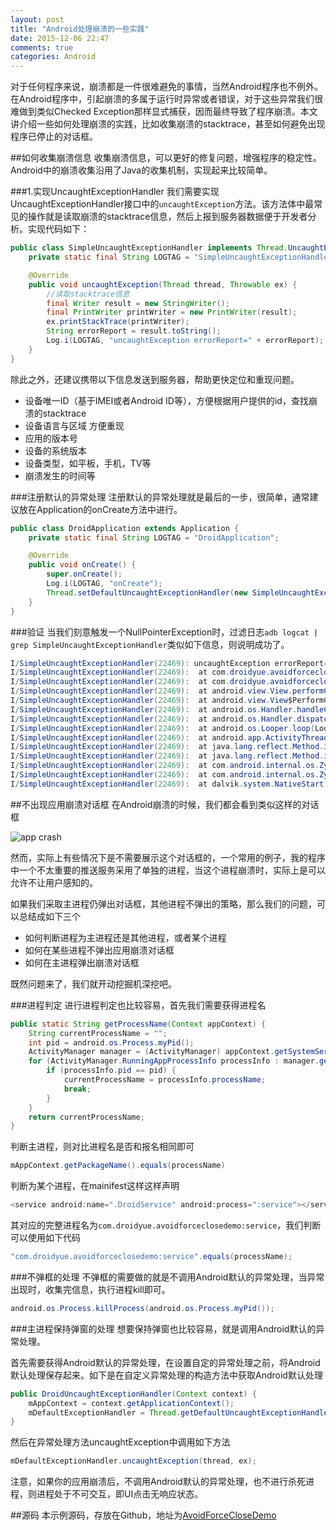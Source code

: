 ```yaml
---
layout: post
title: "Android处理崩溃的一些实践"
date: 2015-12-06 22:47
comments: true
categories: Android  
---
```


对于任何程序来说，崩溃都是一件很难避免的事情，当然Android程序也不例外。在Android程序中，引起崩溃的多属于运行时异常或者错误，对于这些异常我们很难做到类似Checked Exception那样显式捕获，因而最终导致了程序崩溃。本文讲介绍一些如何处理崩溃的实践，比如收集崩溃的stacktrace，甚至如何避免出现程序已停止的对话框。
<!--more-->

##如何收集崩溃信息
收集崩溃信息，可以更好的修复问题，增强程序的稳定性。Android中的崩溃收集沿用了Java的收集机制，实现起来比较简单。

###1.实现UncaughtExceptionHandler
我们需要实现UncaughtExceptionHandler接口中的`uncaughtException`方法。该方法体中最常见的操作就是读取崩溃的stacktrace信息，然后上报到服务器数据便于开发者分析。实现代码如下：
```java
public class SimpleUncaughtExceptionHandler implements Thread.UncaughtExceptionHandler {
    private static final String LOGTAG = "SimpleUncaughtExceptionHandler";

    @Override
    public void uncaughtException(Thread thread, Throwable ex) {
    	//读取stacktrace信息
        final Writer result = new StringWriter();
        final PrintWriter printWriter = new PrintWriter(result);
        ex.printStackTrace(printWriter);
        String errorReport = result.toString();
        Log.i(LOGTAG, "uncaughtException errorReport=" + errorReport);
    }
}
```
除此之外，还建议携带以下信息发送到服务器，帮助更快定位和重现问题。

  * 设备唯一ID（基于IMEI或者Android ID等），方便根据用户提供的id，查找崩溃的stacktrace
  * 设备语言与区域 方便重现
  * 应用的版本号 
  * 设备的系统版本
  * 设备类型，如平板，手机，TV等
  * 崩溃发生的时间等

###注册默认的异常处理
注册默认的异常处理就是最后的一步，很简单，通常建议放在Application的onCreate方法中进行。
```java
public class DroidApplication extends Application {
    private static final String LOGTAG = "DroidApplication";

    @Override
    public void onCreate() {
        super.onCreate();
        Log.i(LOGTAG, "onCreate");
        Thread.setDefaultUncaughtExceptionHandler(new SimpleUncaughtExceptionHandler());
    }
}
```

###验证
当我们刻意触发一个NullPointerException时，过滤日志`adb logcat | grep SimpleUncaughtExceptionHandler`类似如下信息，则说明成功了。
```java
I/SimpleUncaughtExceptionHandler(22469): uncaughtException errorReport=java.lang.NullPointerException
I/SimpleUncaughtExceptionHandler(22469):  at com.droidyue.avoidforceclosedemo.MainActivity.causeNPE(MainActivity.java:22)
I/SimpleUncaughtExceptionHandler(22469):  at com.droidyue.avoidforceclosedemo.MainActivity.onClick(MainActivity.java:29)
I/SimpleUncaughtExceptionHandler(22469):  at android.view.View.performClick(View.java:4470)
I/SimpleUncaughtExceptionHandler(22469):  at android.view.View$PerformClick.run(View.java:18593)
I/SimpleUncaughtExceptionHandler(22469):  at android.os.Handler.handleCallback(Handler.java:733)
I/SimpleUncaughtExceptionHandler(22469):  at android.os.Handler.dispatchMessage(Handler.java:95)
I/SimpleUncaughtExceptionHandler(22469):  at android.os.Looper.loop(Looper.java:157)
I/SimpleUncaughtExceptionHandler(22469):  at android.app.ActivityThread.main(ActivityThread.java:5867)
I/SimpleUncaughtExceptionHandler(22469):  at java.lang.reflect.Method.invokeNative(Native Method)
I/SimpleUncaughtExceptionHandler(22469):  at java.lang.reflect.Method.invoke(Method.java:515)
I/SimpleUncaughtExceptionHandler(22469):  at com.android.internal.os.ZygoteInit$MethodAndArgsCaller.run(ZygoteInit.java:858)
I/SimpleUncaughtExceptionHandler(22469):  at com.android.internal.os.ZygoteInit.main(ZygoteInit.java:674)
I/SimpleUncaughtExceptionHandler(22469):  at dalvik.system.NativeStart.main(Native Method)
```

##不出现应用崩溃对话框
在Android崩溃的时候，我们都会看到类似这样的对话框

![app crash](http://7jpolu.com1.z0.glb.clouddn.com/app_crash.png)

然而，实际上有些情况下是不需要展示这个对话框的，一个常用的例子，我的程序中一个不太重要的推送服务采用了单独的进程，当这个进程崩溃时，实际上是可以允许不让用户感知的。

如果我们采取主进程仍弹出对话框，其他进程不弹出的策略，那么我们的问题，可以总结成如下三个
  
  * 如何判断进程为主进程还是其他进程，或者某个进程
  * 如何在某些进程不弹出应用崩溃对话框
  * 如何在主进程弹出崩溃对话框

既然问题来了，我们就开动挖掘机深挖吧。

###进程判定
进行进程判定也比较容易，首先我们需要获得进程名
```java
public static String getProcessName(Context appContext) {
    String currentProcessName = "";
    int pid = android.os.Process.myPid();
    ActivityManager manager = (ActivityManager) appContext.getSystemService(Context.ACTIVITY_SERVICE);
    for (ActivityManager.RunningAppProcessInfo processInfo : manager.getRunningAppProcesses()) {
        if (processInfo.pid == pid) {
            currentProcessName = processInfo.processName;
            break;
        }
    }
    return currentProcessName;
}
```
判断主进程，则对比进程名是否和报名相同即可
```java
mAppContext.getPackageName().equals(processName)
```
判断为某个进程，在mainifest这样这样声明
```java
<service android:name=".DroidService" android:process=":service"></service>
```
其对应的完整进程名为`com.droidyue.avoidforceclosedemo:service`，我们判断可以使用如下代码
```java
"com.droidyue.avoidforceclosedemo:service".equals(processName);
```

###不弹框的处理
不弹框的需要做的就是不调用Android默认的异常处理，当异常出现时，收集完信息，执行进程kill即可。
```java
android.os.Process.killProcess(android.os.Process.myPid());
```

###主进程保持弹窗的处理
想要保持弹窗也比较容易，就是调用Android默认的异常处理。

首先需要获得Android默认的异常处理，在设置自定的异常处理之前，将Android默认处理保存起来。如下是在自定义异常处理的构造方法中获取Android默认处理
```java
public DroidUncaughtExceptionHandler(Context context) {
    mAppContext = context.getApplicationContext();
    mDefaultExceptionHandler = Thread.getDefaultUncaughtExceptionHandler();
}
```
然后在异常处理方法uncaughtException中调用如下方法
```java
mDefaultExceptionHandler.uncaughtException(thread, ex);
```

注意，如果你的应用崩溃后，不调用Android默认的异常处理，也不进行杀死进程，则进程处于不可交互，即UI点击无响应状态。


##源码
本示例源码，存放在Github，地址为[AvoidForceCloseDemo](https://github.com/androidyue/AvoidForceCloseDemo)













